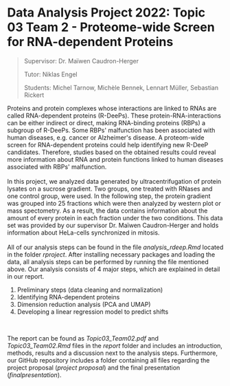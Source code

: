 # Data Analysis Project 2022: Topic 03 Team 2 - Proteome-wide Screen for RNA-dependent Proteins

>Supervisor: Dr. Maïwen Caudron-Herger
>
>Tutor: Niklas Engel
>
>Students: Michel Tarnow, Michèle Bennek, Lennart Müller, Sebastian Rickert

Proteins and protein complexes whose interactions are linked to RNAs are called RNA-dependent proteins (R-DeePs). These protein-RNA-interactions can be either indirect or direct, making RNA-binding proteins (RBPs) a subgroup of R-DeePs. Some RBPs' malfunction has been associated with human diseases, e.g. cancer or Alzheimer's disease. A proteom-wide screen for RNA-dependent proteins could help identifying new R-DeeP candidates. Therefore, studies based on the obtained results could reveal more information about RNA and protein functions linked to human diseases associated with RBPs' malfunction. 
<br>
<br>
In this project, we analyzed data generated by ultracentrifugation of protein lysates on a sucrose gradient. Two groups, one treated with RNases and one control group, were used. In the following step, the protein gradient was grouped into 25 fractions which were then analyzed by western plot or mass spectometry. As a result, the data contains information about the amount of every protein in each fraction under the two conditions. This data set was provided by our supervisor Dr. Maïwen Caudron-Herger and holds information about HeLa-cells synchronized in mitosis.
<br>
<br>
All of our analysis steps can be found in the file *analysis_rdeep.Rmd* located in the folder *rproject*. After installing necessary packages and loading the data, all analysis steps can be performed by running the file mentioned above. Our analysis consists of 4 major steps, which are explained in detail in our report. 
<br>
1. Preliminary steps (data cleaning and normalization)
2. Identifying RNA-dependent proteins
3. Dimension reduction analysis (PCA and UMAP)
4. Developing a linear regression model to predict shifts
<br>

The report can be found as *Topic03_Team02.pdf* and *Topic03_Team02.Rmd* files in the *report* folder and includes an introduction, methods, results and a discussion next to the analysis steps. Furthermore, our GitHub repository includes a folder containing all files regarding the project proposal (*project proposal*) and the final presentation (*finalpresentation*). 



